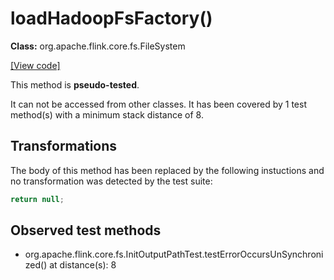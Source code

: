 # loadHadoopFsFactory()

**Class:** org.apache.flink.core.fs.FileSystem

[[View code]](https://github.com/apache/flink/blob/740f711c4ec9c4b7cdefd01c9f64857c345a68a1/flink-core/src/main/java//org/apache/flink/core/fs/FileSystem.java#L978)

This method is **pseudo-tested**.


It can not be accessed from other classes. 
It has been covered by 1 test method(s) with a minimum stack distance of 8.

## Transformations


The body of this method has been replaced by the following instuctions and no transformation was detected by the test suite:

```Java
return null;
```





## Observed test methods

* org.apache.flink.core.fs.InitOutputPathTest.testErrorOccursUnSynchronized() at distance(s): 8

